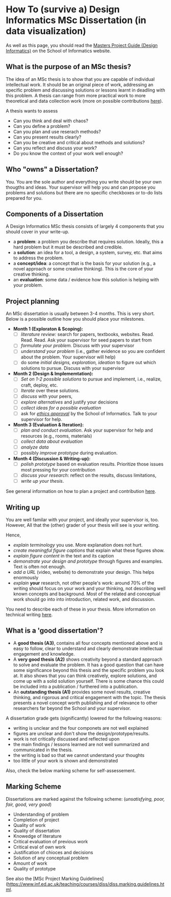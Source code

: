 # How To (survive a) Design Informatics MSc Dissertation (in data visualization)

As well as this page, you should read the [Masters Project Guide (Design Informatics)](https://www.inf.ed.ac.uk/teaching/courses/mdi/guide.html) on the School of Informatics website.

## What is the purpose of an MSc thesis?

The idea of an MSc thesis is to show that you are capable of individual intellectual work. It should be an original piece of work, addressing an specific problem and discussing solutions or lessons learnt in deadling with this problem. A thesis can range from more practical work to more theoretical and data collection work (more on possible contributions [here](project-planning)).

A thesis wants to assess 

- Can you think and deal with chaos? 
- Can you define a problem? 
- Can you plan and use reserach methods? 
- Can you present results clearly? 
- Can you be creative and critical about methods and solutions?
- Can you reflect and discuss your work? 
- Do you know the context of your work well enough?


## Who "owns" a Dissertation? 

You. You are the sole author and everything you write should be your own thougths and ideas. Your supervisor will help you and can propose you problems and solutions but there are no specific checkboxes or to-do lists prepared for you.

## Components of a Dissertation

A Design Informatics MSc thesis consists of largely 4 components that you should cover in your write-up.
- a **problem**: a problem you describe that requires solution. Ideally, this a hard problem but it must be described and credible. 
- a **solution**: an idea for a tool, a design, a system, survey, etc. that aims to address the problem.
- a **concept/idea**: a concept that is the basis for your solution (e.g., a novel approach or some creative thinking). This is the core of your creative thinking. 
- an **evaluation**: some data / evidence how this solution is helping with your problem.

## Project planning

An MSc dissertation is usually between 3-4 months. This is very short. Below is a possible outline how you should place your milestones. 
- **Month 1 (Exploraton & Scoping):** 
  * [ ] _literature review:_ search for papers, textbooks, websites. Read. Read. Read. Ask your supervisor for seed papers to start from
  * [ ] _formulate your problem._ Discuss with your supervisor
  * [ ] _understand your problem_ (i.e., gather evidence so you are confident about the problem. Your supervisor will help)
  * [ ] do some _initial designs, exploration, ideation_ to figure out which solutions to pursue. Discuss with your supervisor
- **Month 2 (Design & Implememtation):**
  * [ ] _Set on 1-2 possible solutions_ to pursue and implement, i.e., realize, craft, deploy, etc.
  * [ ] _Iterate_ over these solutions. 
  * [ ] _discuss_ with your peers, 
  * [ ] _explore alternatives_ and justify your decisions
  * [ ] _collect ideas for a possible evaluation_ 
  * [ ] ask for _[ethics approval](ethics)_ by the School of Informatics. Talk to your supervisor for help. 
- **Month 3 (Evaluation & Iteration):**
  * [ ] _plan and conduct evaluation_. Ask your supervisor for help and resources (e.g., rooms, materials)
  * [ ] _collect data about evaluation_ 
  * [ ] _analyze data_
  * [ ] possibly _improve prototype_ during evaluation.
- **Month 4 (Discussion & Writing-up):** 
  * [ ] _polish prototype_ based on evaluation results. Prioritize those issues most pressing for your contribution
  * [ ] _discuss your research_: reflect on the results, discuss limitations, 
  * [ ] _write up your thesis_.

See general information on how to plan a project and contribution [here](project-planning).

## Writing up

You are well familar with your project, and ideally your supervisor is, too. However, All that the (other) grader of your thesis will see is your writing. 

Hence, 
- _explain terminology_ you use. More explanation does not hurt. 
- _create meaningful figure captions_ that explain what these figures show. 
- _explain figure content_ in the text and its caption 
- _demonstrate your design and prototype_ through figures and examples. Text is often not enough. 
- _add a URL_ (video, website) to demonstrate your design. This helps enormously
- _explain_ **your** research, not other people's work: around 70% of the writing should focus on your work and your thinking, not describing well known concepts and background. Most of the related and conceptual work should go into into introduction, related work, and discussion.

You need to describe each of these in your thesis. More information on technical writing [here](technical-writing.md).

## What is a 'good dissertation'? 

- A **good thesis (A3)**, contains all four concepts mentioned above and is easy to follow, clear to understand and clearly demonstrate intellectual engagement and knowledge.
- A **very good thesis (A2)** shows creativity beyond a standard approach to solve and evaluate the problem. It has a good question that can have some significance beyond this thesis and the specific problem you look at. It also shows that you can think creatively, explore solutions, and come up with a solid solution yourself. There is some chance this could be included into a publication / furthered into a publication.
- An **outstanding thesis (A1)** provides some novel results, creative thinking, and rigorous and critical engagement with the topic. The thesis presents a novel concept worth publishing and of relevance to other researchers far beyond the School and your supervisor. 

A dissertation grade gets (significantly) lowered for the following reasons:
- writing is unclear and the four componets are not well explained
- figures are unclear and don't show the design/prototype/results. 
- work is not critically discussed and reflected upon 
- the main findings / lessons learned are not well summarized and communicated in the thesis. 
- the writing is bad so that we cannot understand your thoughts
- too little of your work is shown and demonstrated

Also, check the below marking scheme for self-assessement.

## Marking Scheme

Dissertations are marked against the following scheme:
(_unsatisfying, poor, fair, good, very good_)

- Understanding of problem
- Completion of project
- Quality of work
- Quality of dissertation
- Knowedge of literature
- Critical evaluation of previous work
- Critical eval of own work
- Justification of chioces and decisions
- Solution of any conceptual problem
- Amount of work
- Quality of prototype

See also the [MSc Project Marking Guidelines](https://www.inf.ed.ac.uk/teaching/courses/diss/diss.marking.guidelines.html.
